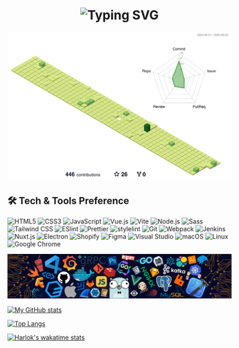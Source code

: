 <h1 align="center"><img src="https://readme-typing-svg.herokuapp.com?font=Fira+Code&pause=1000&color=4FC08D&center=true&vCenter=true&random=false&width=500&lines=Hi+everyone+%F0%9F%91%8B+Welcome+to+my+GitHub" alt="Typing SVG" /></h1>

![img](./profile-3d-contrib/profile-green-animate.svg)

## 🛠️ Tech & Tools Preference

<p>
  <img alt="HTML5" src="https://img.shields.io/badge/HTML5-E34F26?logo=HTML5&logoColor=FFFFFF">
  <img alt="CSS3" src="https://img.shields.io/badge/CSS3-1572B6?logo=CSS3&logoColor=FFFFFF">
  <img alt="JavaScript" src="https://img.shields.io/badge/JavaScript-F7DF1E?logo=JavaScript&logoColor=FFFFFF">
  <img alt="Vue.js" src="https://img.shields.io/badge/Vue.js-4FC08D?logo=Vue.js&logoColor=FFFFFF">
  <img alt="Vite" src="https://img.shields.io/badge/Vite-646CFF?logo=Vite&logoColor=FFFFFF">
  <img alt="Node.js" src="https://img.shields.io/badge/Node.js-339933?logo=Node.js&logoColor=FFFFFF">
  <img alt="Sass" src="https://img.shields.io/badge/Sass-CC6699?logo=Sass&logoColor=FFFFFF">
  <img alt="Tailwind CSS" src="https://img.shields.io/badge/Tailwind_CSS-06B6D4?logo=Tailwind_CSS&logoColor=FFFFFF">
  <img alt="ESlint" src="https://img.shields.io/badge/ESlint-4B32C3?logo=ESlint&logoColor=FFFFFF">
  <img alt="Prettier" src="https://img.shields.io/badge/Prettier-F7B93E?logo=Prettier&logoColor=FFFFFF">
  <img alt="stylelint" src="https://img.shields.io/badge/stylelint-263238?logo=stylelint&logoColor=FFFFFF">
  <img alt="Git" src="https://img.shields.io/badge/Git-F05032?logo=Git&logoColor=FFFFFF">
  <img alt="Webpack" src="https://img.shields.io/badge/Webpack-8DD6F9?logo=Webpack&logoColor=FFFFFF">
  <img alt="Jenkins" src="https://img.shields.io/badge/Jenkins-D24939?logo=Jenkins&logoColor=FFFFFF">
  <img alt="Nuxt.js" src="https://img.shields.io/badge/Nuxt.js-00DC82?logo=Nuxt.js&logoColor=FFFFFF">
  <img alt="Electron" src="https://img.shields.io/badge/Electron-A2ECFB?logo=electron&logoColor=FFFFFF">
  <img alt="Shopify" src="https://img.shields.io/badge/Shopify-7AB55C?logo=Shopify&logoColor=FFFFFF">
  <img alt="Figma" src="https://img.shields.io/badge/Figma-F24E1E?logo=Figma&logoColor=FFFFFF">
  <img alt="Visual Studio" src="https://img.shields.io/badge/Visual_Studio_Code-007ACC?logo=Visual_Studio_Code&logoColor=FFFFFF">
  <img alt="macOS" src="https://img.shields.io/badge/macOS-000000?logo=macOS&logoColor=FFFFFF">
  <img alt="Linux" src="https://img.shields.io/badge/Linux-FCC624?logo=Linux&logoColor=FFFFFF">
  <img alt="Google Chrome" src="https://img.shields.io/badge/Google_Chrome-4285F4?logo=Google_Chrome&logoColor=FFFFFF">
</p>

![img](./assets/header.png)

[![My GitHub stats](https://github-readme-stats.vercel.app/api?username=FrontEndDog&show_icons=true&count_private=true&theme=vue&disable_animations=true&card_width=495)](https://github.com/anuraghazra/github-readme-stats)

[![Top Langs](https://github-readme-stats.vercel.app/api/top-langs/?username=FrontEndDog&theme=vue&layout=compact&disable_animations=true&langs_count=10&card_width=495)](https://github.com/anuraghazra/github-readme-stats)

[![Harlok's wakatime stats](https://github-readme-stats.vercel.app/api/wakatime?username=FrontEndDog&theme=vue&disable_animations=true&langs_count=10)](https://github.com/anuraghazra/github-readme-stats)
